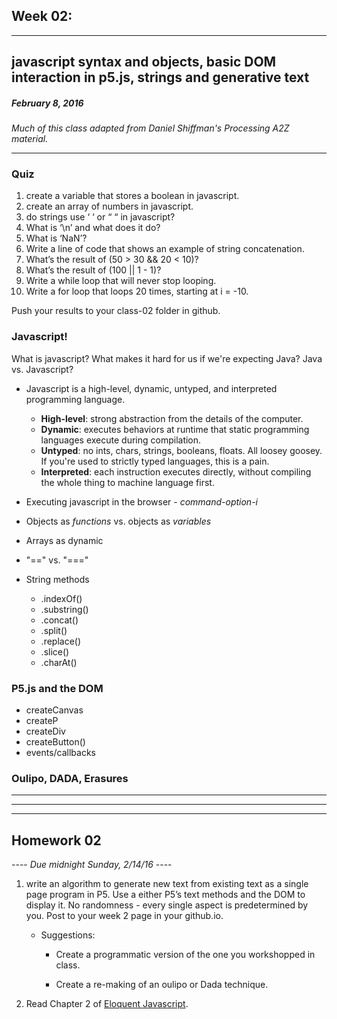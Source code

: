 ## Week 02:
---

## javascript syntax and objects, basic DOM interaction in p5.js, strings and generative text

##### February 8, 2016

*Much of this class adapted from Daniel Shiffman's Processing A2Z material.*

---



### Quiz

1. create a variable that stores a boolean in javascript.
2. create an array of numbers in javascript.
3. do strings use ‘ ‘ or “ “ in javascript?
4. What is ‘\n’ and what does it do?
5. What is ‘NaN’?
6. Write a line of code that shows an example of string concatenation.
7. What’s the result of (50 > 30 && 20 < 10)?
8. What’s the result of (100 || 1 - 1)?
9. Write a while loop that will never stop looping.
10. Write a for loop that loops 20 times, starting at i = -10.

Push your results to your class-02 folder in github.

### Javascript!

What is javascript? What makes it hard for us if we're expecting Java? Java vs. Javascript?

- Javascript is a high-level, dynamic, untyped, and interpreted programming language.
	- **High-level**: strong abstraction from the details of the computer.
	- **Dynamic**: executes behaviors at runtime that static programming languages execute during compilation.
	- **Untyped**: no ints, chars, strings, booleans, floats. All loosey goosey. If you're used to strictly typed languages, this is a pain.
	- **Interpreted**: each instruction executes directly, without compiling the whole thing to machine language first.

- Executing javascript in the browser - *command-option-i*

- Objects as *functions* vs. objects as *variables*

- Arrays as dynamic

- "==" vs. "==="

- String methods
	- .indexOf()
	- .substring()
	- .concat()
	- .split()
	- .replace()
	- .slice()
	- .charAt()

### P5.js and the DOM

- createCanvas
- createP
- createDiv
- createButton()
- events/callbacks

### Oulipo, DADA, Erasures

---
---
---

## Homework 02

---- *Due midnight Sunday, 2/14/16* ----


1. write an algorithm to generate new text from existing text as a single page program in P5. Use a either P5’s text methods and the DOM to display it. No randomness - every single aspect is predetermined by you. Post to your week 2 page in your github.io.

	* Suggestions:

		* Create a programmatic version of the one you workshopped in class.
		
		* Create a re-making of an oulipo or Dada technique.

2. Read Chapter 2 of [Eloquent Javascript](http://eloquentjavascript.net/02_program_structure.html).